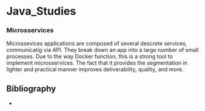 # Java_Studies

### Microsservices
Microssevices applications are composed of several descrete services, communicatig via API. They break down an app into a large number of small processes. Due to the way Docker function, this is a strong tool to implement microsservices. The fact that it provides the segmentation in lighter and practical manner improves deliverability, quality, and more. 

## Bibliography
- 
